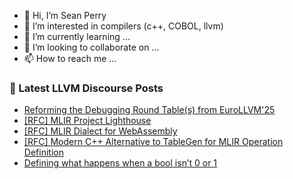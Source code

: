 - 👋 Hi, I’m Sean Perry
- 👀 I’m interested in compilers (c++, COBOL, llvm)
- 🌱 I’m currently learning ...
- 💞️ I’m looking to collaborate on ...
- 📫 How to reach me ...

<!---
s66perry/s66perry is a ✨ special ✨ repository because its `README.md` (this file) appears on your GitHub profile.
You can click the Preview link to take a look at your changes.
--->
### 📕 Latest LLVM Discourse Posts

<!-- DISCOURSE-LLVM:START -->
- [Reforming the Debugging Round Table&lpar;s&rpar; from EuroLLVM&#39;25](https://discourse.llvm.org/t/reforming-the-debugging-round-table-s-from-eurollvm25/86696#post_3)
- [[RFC] MLIR Project Lighthouse](https://discourse.llvm.org/t/rfc-mlir-project-lighthouse/86738#post_7)
- [[RFC] MLIR Dialect for WebAssembly](https://discourse.llvm.org/t/rfc-mlir-dialect-for-webassembly/86758#post_16)
- [[RFC] Modern C++ Alternative to TableGen for MLIR Operation Definition](https://discourse.llvm.org/t/rfc-modern-c-alternative-to-tablegen-for-mlir-operation-definition/86800#post_17)
- [Defining what happens when a bool isn’t 0 or 1](https://discourse.llvm.org/t/defining-what-happens-when-a-bool-isn-t-0-or-1/86778?page=2#post_30)
<!-- DISCOURSE-LLVM:END -->

